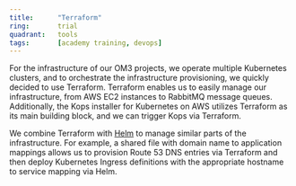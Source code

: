 ```yaml
---
title:      "Terraform"
ring:       trial
quadrant:   tools
tags:       [academy training, devops]
---
```


For the infrastructure of our OM3 projects, we operate multiple Kubernetes clusters, and to orchestrate the infrastructure provisioning, we quickly decided to use Terraform. Terraform enables us to easily manage our infrastructure, from AWS EC2 instances to RabbitMQ message queues. Additionally, the Kops installer for Kubernetes on AWS utilizes Terraform as its main building block, and we can trigger Kops via Terraform.

We combine Terraform with [Helm](/platforms-and-aoe-services/helm/) to manage similar parts of the infrastructure. For example, a shared file with domain name to application mappings allows us to provision Route 53 DNS entries via Terraform and then deploy Kubernetes Ingress definitions with the appropriate hostname to service mapping via Helm.
